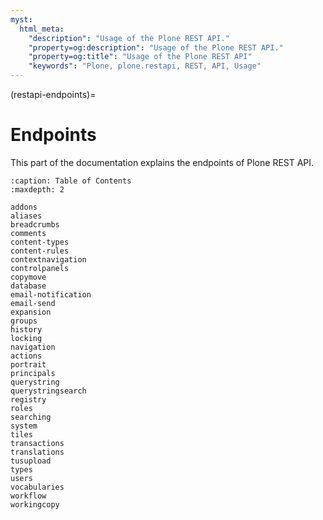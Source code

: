 ```yaml
---
myst:
  html_meta:
    "description": "Usage of the Plone REST API."
    "property=og:description": "Usage of the Plone REST API."
    "property=og:title": "Usage of the Plone REST API"
    "keywords": "Plone, plone.restapi, REST, API, Usage"
---
```


(restapi-endpoints)=

# Endpoints

This part of the documentation explains the endpoints of Plone REST API.

```{toctree}
:caption: Table of Contents
:maxdepth: 2

addons
aliases
breadcrumbs
comments
content-types
content-rules
contextnavigation
controlpanels
copymove
database
email-notification
email-send
expansion
groups
history
locking
navigation
actions
portrait
principals
querystring
querystringsearch
registry
roles
searching
system
tiles
transactions
translations
tusupload
types
users
vocabularies
workflow
workingcopy
```
